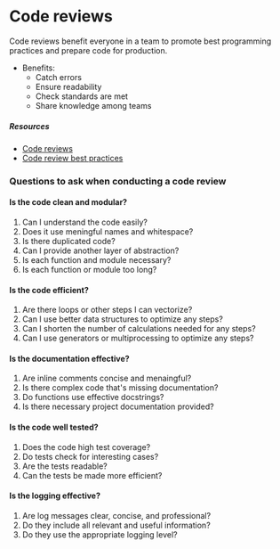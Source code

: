 ---
---

# Code reviews
Code reviews benefit everyone in a team to promote best programming practices and prepare code for production.
- Benefits:
	- Catch errors
	- Ensure readability
	- Check standards are met
	- Share knowledge among teams

##### Resources
-   [Code reviews](https://github.com/lyst/MakingLyst/tree/master/code-reviews)
-   [Code review best practices](https://www.kevinlondon.com/2015/05/05/code-review-best-practices.html)

### Questions to ask when conducting a code review
#### Is the code clean and modular?
1. Can I understand the code easily?
2. Does it use meningful names and whitespace?
3. Is there duplicated code?
4. Can I provide another layer of abstraction?
5. Is each function and module necessary?
6. Is each function or module too long?

#### Is the code efficient?
1. Are there loops or other steps I can vectorize?
2. Can I use better data structures to optimize any steps?
3. Can I shorten the number of calculations needed for any steps?
4. Can I use generators or multiprocessing to optimize any steps?

#### Is the documentation effective?
1. Are inline comments concise and menaingful?
2. Is there complex code that's missing documentation?
3. Do functions use effective docstrings?
4. Is there necessary project documentation provided?

#### Is the code well tested?
1. Does the code high test coverage?
2. Do tests check for interesting cases?
3. Are the tests readable?
4. Can the tests be made more efficient?

#### Is the logging effective?
1. Are log messages clear, concise, and professional?
2. Do they include all relevant and useful information?
3. Do they use the appropriate logging level?
